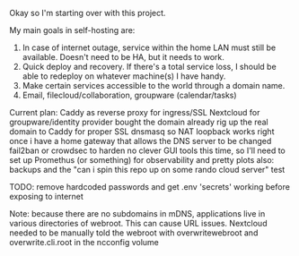 Okay so I'm starting over with this project.

My main goals in self-hosting are:
1. In case of internet outage, service within the home LAN must still be available. Doesn't need to be HA, but it needs to work.
2. Quick deploy and recovery. If there's a total service loss, I should be able to redeploy on whatever machine(s) I have handy.
3. Make certain services accessible to the world through a domain name.
4. Email, filecloud/collaboration, groupware (calendar/tasks)

Current plan:
Caddy as reverse proxy for ingress/SSL
Nextcloud for groupware/identity provider
bought the domain already
rig up the real domain to Caddy for proper SSL
dnsmasq so NAT loopback works right once i have a home gateway that allows the DNS server to be changed
fail2ban or crowdsec to harden
no clever GUI tools this time, so I'll need to set up Promethus (or something) for observability and pretty plots
also: backups and the "can i spin this repo up on some rando cloud server" test

TODO: remove hardcoded passwords and get .env 'secrets' working before exposing to internet

Note: because there are no subdomains in mDNS, applications live in various directories of webroot. This can cause URL issues.
Nextcloud needed to be manually told the webroot with overwritewebroot and overwrite.cli.root in the ncconfig volume